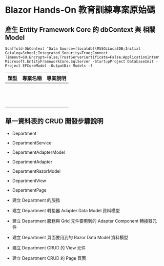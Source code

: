 # Blazor Hands-On 教育訓練專案原始碼

## 產生 Entity Framework Core 的 dbContext 與 相關 Model

```
Scaffold-DbContext "Data Source=(localdb)\MSSQLLocalDB;Initial Catalog=School;Integrated Security=True;Connect Timeout=60;Encrypt=False;TrustServerCertificate=False;ApplicationIntent=ReadWrite;MultiSubnetFailover=False" Microsoft.EntityFrameworkCore.SqlServer -StartupProject DatabaseInit -Project EFCoreModel -OutputDir Models -f
```

|類型|專案名稱|專案說明|
|-|-|-|
||||
||||
||||
||||
||||
||||
||||
||||
||||
||||
||||
||||
||||

## 單一資料表的 CRUD 開發步驟說明

* Department
* DepartmentService
* DepartmentAdapterModel
* DepartmentAdapter
* DepartmentRazorModel
* DepartmentView
* DepartmentPage

* 建立 Department 的服務
* 建立 Department 轉接器 Adapter Data Model 資料模型
* 建立 Department 服務與 Grid 元件要用到的 Adapter Component 轉接器元件
* 建立 Department 頁面要用到的 Razor Data Model 資料模型
* 建立 Department CRUD 的 View 元件
* 建立 Department CRUD 的 Page 頁面


